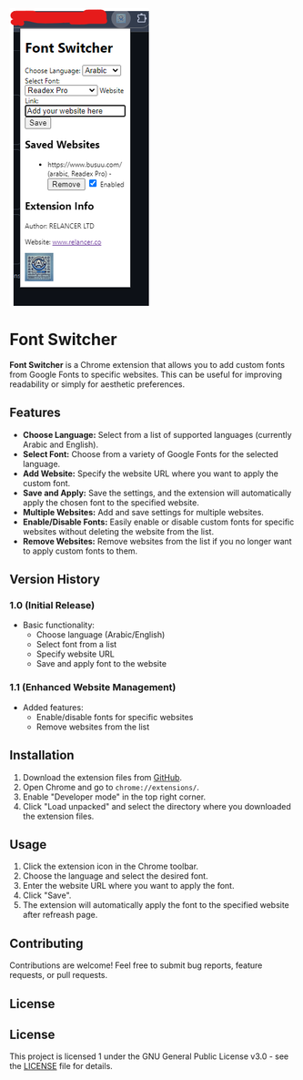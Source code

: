 ![Screenshot of the extension](Screenshot.png)

# Font Switcher

**Font Switcher** is a Chrome extension that allows you to add custom fonts from Google Fonts to specific websites. This can be useful for improving readability or simply for aesthetic preferences.

## Features

* **Choose Language:** Select from a list of supported languages (currently Arabic and English).
* **Select Font:** Choose from a variety of Google Fonts for the selected language.
* **Add Website:** Specify the website URL where you want to apply the custom font.
* **Save and Apply:** Save the settings, and the extension will automatically apply the chosen font to the specified website.
* **Multiple Websites:** Add and save settings for multiple websites.
* **Enable/Disable Fonts:** Easily enable or disable custom fonts for specific websites without deleting the website from the list.
* **Remove Websites:** Remove websites from the list if you no longer want to apply custom fonts to them.

## Version History

### 1.0 (Initial Release)

* Basic functionality:
    * Choose language (Arabic/English)
    * Select font from a list
    * Specify website URL
    * Save and apply font to the website

### 1.1 (Enhanced Website Management)

* Added features:
    * Enable/disable fonts for specific websites
    * Remove websites from the list

## Installation

1.  Download the extension files from [GitHub](link-to-your-github-repo).
2.  Open Chrome and go to `chrome://extensions/`.
3.  Enable "Developer mode" in the top right corner.
4.  Click "Load unpacked" and select the directory where you downloaded the extension files.

## Usage

1.  Click the extension icon in the Chrome toolbar.
2.  Choose the language and select the desired font.
3.  Enter the website URL where you want to apply the font.
4.  Click "Save".
5.  The extension will automatically apply the font to the specified website after refreash page.

## Contributing

Contributions are welcome! Feel free to submit bug reports, feature requests, or pull requests.

## License

## License

This project is licensed 1  under the GNU General Public License v3.0 - see the [LICENSE]([LICENSE](https://www.gnu.org/licenses/gpl-3.0.txt)) file for details.
